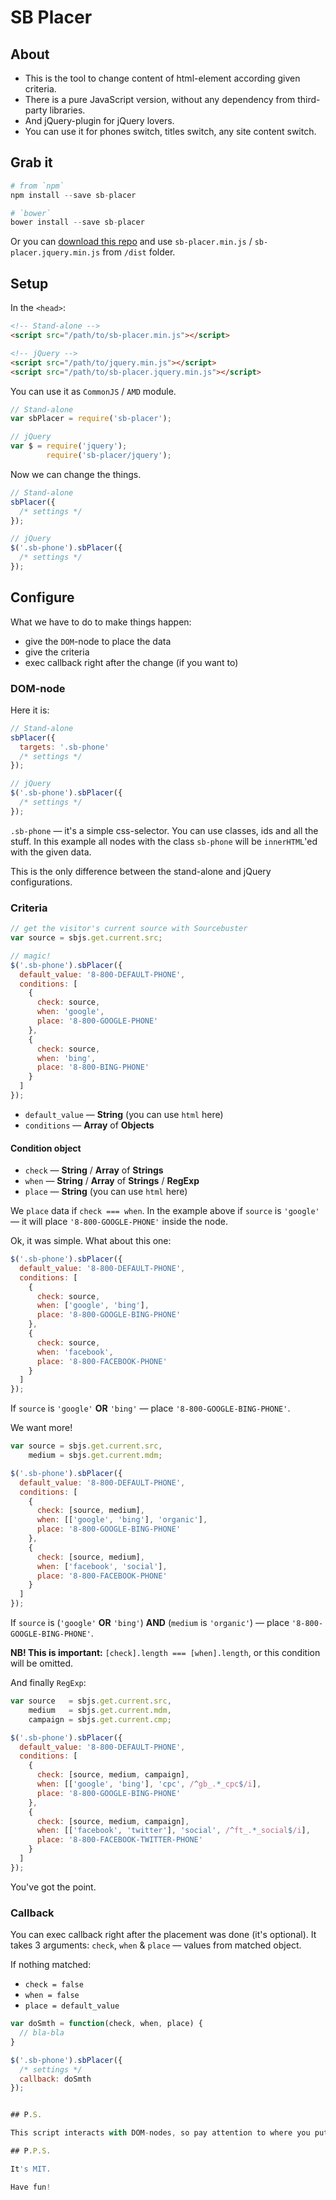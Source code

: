 # SB Placer

## About
* This is the tool to change content of html-element according given criteria.
* There is a pure JavaScript version, without any dependency from third-party libraries.
* And jQuery-plugin for jQuery lovers.
* You can use it for phones switch, titles switch, any site content switch.

## Grab it

```python
# from `npm`
npm install --save sb-placer

# `bower`
bower install --save sb-placer
```

Or you can [download this repo](https://github.com/alexfedoseev/sb-placer/archive/master.zip) and use `sb-placer.min.js` / `sb-placer.jquery.min.js` from `/dist` folder.

## Setup

In the `<head>`:

```html
<!-- Stand-alone -->
<script src="/path/to/sb-placer.min.js"></script>

<!-- jQuery -->
<script src="/path/to/jquery.min.js"></script>
<script src="/path/to/sb-placer.jquery.min.js"></script>
```

You can use it as `CommonJS` / `AMD` module.

```javascript
// Stand-alone
var sbPlacer = require('sb-placer');

// jQuery
var $ = require('jquery');
        require('sb-placer/jquery');
```

Now we can change the things.

```javascript
// Stand-alone
sbPlacer({
  /* settings */
});

// jQuery
$('.sb-phone').sbPlacer({
  /* settings */
});
```

## Configure

What we have to do to make things happen:

* give the `DOM`-node to place the data
* give the criteria
* exec callback right after the change (if you want to)

### DOM-node

Here it is:

```javascript
// Stand-alone
sbPlacer({
  targets: '.sb-phone'
  /* settings */
});

// jQuery
$('.sb-phone').sbPlacer({
  /* settings */
});
```

`.sb-phone` — it's a simple css-selector. You can use classes, ids and all the stuff. In this example all nodes with the class `sb-phone` will be `innerHTML`'ed with the given data.

This is the only difference between the stand-alone and jQuery configurations.

### Criteria

```javascript
// get the visitor's current source with Sourcebuster
var source = sbjs.get.current.src;

// magic!
$('.sb-phone').sbPlacer({
  default_value: '8-800-DEFAULT-PHONE',
  conditions: [
    {
      check: source,
      when: 'google',
      place: '8-800-GOOGLE-PHONE'
    },
    {
      check: source,
      when: 'bing',
      place: '8-800-BING-PHONE'
    }
  ]
});
```

* `default_value` — **String** (you can use `html` here)
* `conditions` — **Array** of **Objects**

#### Condition object

* `check` — **String** / **Array** of **Strings**
* `when` — **String** / **Array** of **Strings** / **RegExp**
* `place` — **String** (you can use `html` here)

We `place` data if `check === when`. In the example above if `source` is `'google'` — it will place `'8-800-GOOGLE-PHONE'` inside the node.

Ok, it was simple. What about this one:

```javascript
$('.sb-phone').sbPlacer({
  default_value: '8-800-DEFAULT-PHONE',
  conditions: [
    {
      check: source,
      when: ['google', 'bing'],
      place: '8-800-GOOGLE-BING-PHONE'
    },
    {
      check: source,
      when: 'facebook',
      place: '8-800-FACEBOOK-PHONE'
    }
  ]
});
```

If `source` is `'google'` **OR** `'bing'` — place `'8-800-GOOGLE-BING-PHONE'`.

We want more!

```javascript
var source = sbjs.get.current.src,
    medium = sbjs.get.current.mdm;

$('.sb-phone').sbPlacer({
  default_value: '8-800-DEFAULT-PHONE',
  conditions: [
    {
      check: [source, medium],
      when: [['google', 'bing'], 'organic'],
      place: '8-800-GOOGLE-BING-PHONE'
    },
    {
      check: [source, medium],
      when: ['facebook', 'social'],
      place: '8-800-FACEBOOK-PHONE'
    }
  ]
});
```

If `source` is (`'google'` **OR** `'bing'`) **AND** (`medium` is `'organic'`) — place `'8-800-GOOGLE-BING-PHONE'`.

**NB! This is important:** `[check].length === [when].length`, or this condition will be omitted.

And finally `RegExp`:

```javascript
var source   = sbjs.get.current.src,
    medium   = sbjs.get.current.mdm,
    campaign = sbjs.get.current.cmp;

$('.sb-phone').sbPlacer({
  default_value: '8-800-DEFAULT-PHONE',
  conditions: [
    {
      check: [source, medium, campaign],
      when: [['google', 'bing'], 'cpc', /^gb_.*_cpc$/i],
      place: '8-800-GOOGLE-BING-PHONE'
    },
    {
      check: [source, medium, campaign],
      when: [['facebook', 'twitter'], 'social', /^ft_.*_social$/i],
      place: '8-800-FACEBOOK-TWITTER-PHONE'
    }
  ]
});
```

You've got the point.

### Callback

You can exec callback right after the placement was done (it's optional). It takes 3 arguments: `check`, `when` & `place` — values from matched object.

If nothing matched:

* `check = false`
* `when = false`
* `place = default_value`


```javascript
var doSmth = function(check, when, place) {
  // bla-bla
}

$('.sb-phone').sbPlacer({
  /* settings */
  callback: doSmth
});


## P.S.

This script interacts with DOM-nodes, so pay attention to where you put the placer. Use jQuery's `$(document).ready` (or native event `DOMContentLoaded` with fallback) or place the placer after the target `DOM`-node.

## P.P.S.

It's MIT.

Have fun!